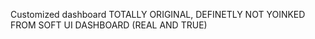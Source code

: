 Customized dashboard TOTALLY ORIGINAL, DEFINETLY NOT YOINKED FROM SOFT UI DASHBOARD (REAL AND TRUE)
